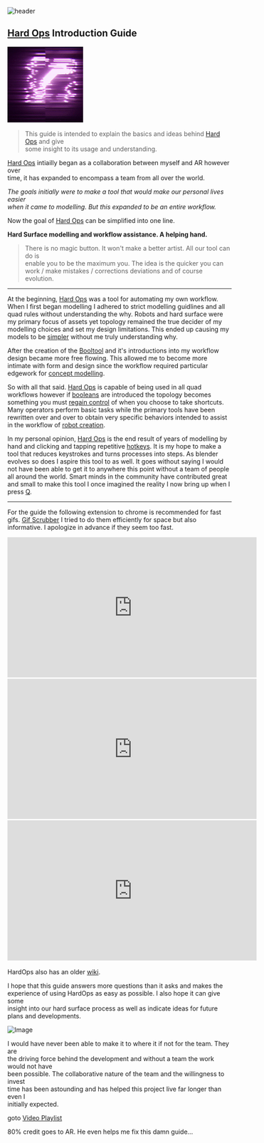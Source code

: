 ![header](img/banner.gif)

## [Hard Ops](https://gumroad.com/l/hardops/) Introduction Guide      

![](img/logo.gif)     

> This guide is intended to explain the basics and ideas behind [Hard Ops](https://gumroad.com/l/hardops/) and give       
> some insight to its usage and understanding.

[Hard Ops](https://gumroad.com/l/hardops/) intiailly began as a collaboration between myself and AR however over      
time, it has expanded to encompass a team from all over the world.      

*The goals initially were to make a tool that would make our personal lives easier      
when it came to modelling. But this expanded to be an entire workflow.*     

Now the goal of [Hard Ops](https://gumroad.com/l/hardops/) can be simplified into one line.       

**Hard Surface modelling and workflow assistance. A helping hand.**       

>There is no magic button. It won't make a better artist. All our tool can do is        
enable you to be the maximum you. The idea is the quicker you can work / make mistakes / corrections deviations and of course evolution.

---

At the beginning, [Hard Ops](https://gumroad.com/l/hardops/) was a tool for automating my own workflow. When I first began modelling I adhered to strict modelling guidlines and all quad rules without understanding the why. Robots and hard surface were my primary focus of assets yet topology remained the true decider of my modelling choices and set my design limitations. This ended up causing my models to be [simpler](https://youtu.be/hoaPM1C1vAE) without me truly understanding why.

After the creation of the [Booltool](https://blenderartists.org/forum/showthread.php?336498-BoolTool-0-2&p=2659836&viewfull=1#post2659836) and it's introductions into my workflow design became more free flowing. This allowed me to become more intimate with form and design since the workflow required particular edgework for [concept modelling](https://www.youtube.com/watch?v=0654GCPxDhw).

So with all that said. [Hard Ops](https://gumroad.com/l/hardops/) is capable of being used in all quad workflows however if [booleans](boolean.md) are introduced the topology becomes something you must [regain control](tips_boolean) of when you choose to take shortcuts. Many operators perform basic tasks while the primary tools have been rewritten over and over to obtain very specific behaviors intended to assist in the workflow of [robot creation](https://www.artstation.com/artwork/4lbn4).

In my personal opinion, [Hard Ops](https://gumroad.com/l/hardops/) is the end result of years of modelling by hand and clicking and tapping repetitive [hotkeys](hotkeys.md). It is my hope to make a tool that reduces keystrokes and turns processes into steps. As blender evolves so does I aspire this tool to as well. It goes without saying I would not have been able to get it to anywhere this point without a team of people all around the world. Smart minds in the community have contributed great and small to make this tool I once imagined the reality I now bring up when I press [Q](hotkeys.md).

---

For the guide the following extension to chrome is recommended for fast gifs.
[Gif Scrubber](https://chrome.google.com/webstore/detail/gif-scrubber/gbdacbnhlfdlllckelpdkgeklfjfgcmp?hl=en)
I tried to do them efficiently for space but also informative. I apologize in advance if they seem too fast.

<iframe width="560" height="315" src="https://www.youtube.com/embed/DKx8Pi4v6wc" frameborder="0" allow="autoplay; encrypted-media" allowfullscreen></iframe>

<iframe width="560" height="315" src="https://www.youtube.com/embed/PtDzjVGziK8" frameborder="0" allowfullscreen></iframe>

<iframe width="560" height="315" src="https://www.youtube.com/embed/igSGBYSTSL8" frameborder="0" allowfullscreen></iframe>

HardOps also has an older [wiki](https://masterxeon1001.com/2016/05/28/hard-ops-8-release-notes/).        


I hope that this guide answers more questions than it asks and makes the        
experience of using HardOps as easy as possible. I also hope it can give some       
insight into our hard surface process as well as indicate ideas for future      
plans and developments.     

![Image](https://cdn3.artstation.com/p/assets/images/images/002/334/031/large/jerry-perkins-mx1001-h6-5.jpg)        

I would have never been able to make it to where it if not for the team. They are       
the driving force behind the development and without a team the work would not have     
been possible. The collaborative nature of the team and the willingness to invest       
time has been astounding and has helped this project live far longer than even I        
initially expected.     

goto [Video Playlist](https://www.youtube.com/playlist?list=PL0RqAjByAphEUuI2JDxIjjCQtfTRQlRh0)

80% credit goes to AR. He even helps me fix this damn guide...
